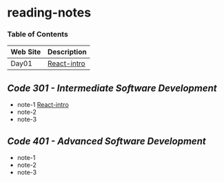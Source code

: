 # reading-notes

### Table of Contents

| Web Site  | Description |
| ------------- | ------------- |
| Day01  | [React-intro](https://github.com/AhmedAwamleh/reading-notes/blob/main/day01)  |

## ***Code 301 - Intermediate Software Development***
- note-1 [React-intro](https://github.com/AhmedAwamleh/reading-notes/blob/main/day01)
- note-2
- note-3
## ***Code 401 - Advanced Software Development***
- note-1
- note-2
- note-3
